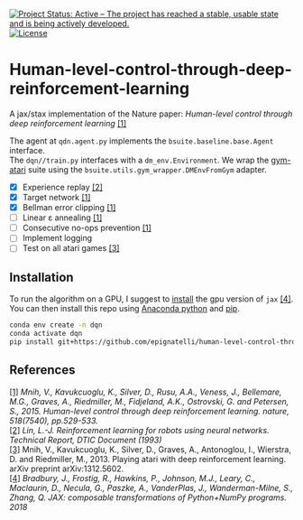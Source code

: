 [![Project Status: Active – The project has reached a stable, usable state and is being actively developed.](https://www.repostatus.org/badges/latest/active.svg)](https://www.repostatus.org/#active)
[![License](https://img.shields.io/badge/License-Apache%202.0-blue.svg)](https://opensource.org/licenses/Apache-2.0)
# Human-level-control-through-deep-reinforcement-learning
A jax/stax implementation of the Nature paper: _Human-level control through deep reinforcement learning_ [[1]](https://www.nature.com/articles/nature14236)

The agent at `qdn.agent.py` implements the `bsuite.baseline.base.Agent` interface.   
The `dqn//train.py` interfaces with a `dm_env.Environment`.
We wrap the [gym-atari](https://github.com/openai/gym) suite using the `bsuite.utils.gym_wrapper.DMEnvFromGym` adapter.

- [x] Experience replay [[2]](http://isl.anthropomatik.kit.edu/pdf/Lin1993.pdf)
- [x] Target network [[1]](https://www.nature.com/articles/nature14236)
- [x] Bellman error clipping [[1]](https://www.nature.com/articles/nature14236)
- [ ] Linear ε annealing [[1]](https://www.nature.com/articles/nature14236)
- [ ] Consecutive no-ops prevention [[1]](https://www.nature.com/articles/nature14236)
- [ ] Implement logging
- [ ] Test on all atari games [[3]](https://arxiv.org/pdf/1312.5602.pdf)
 
## Installation
To run the algorithm on a GPU, I suggest to [install](https://github.com/google/jax#pip-installation) the gpu version of `jax` [[4]](https://github.com/google/jax). You can then install this repo using [Anaconda python](https://www.anaconda.com/products/individual) and [pip](https://pip.pypa.io/en/stable/installing/).
```sh
conda env create -n dqn
conda activate dqn
pip install git+https://github.com/epignatelli/human-level-control-through-deep-reinforcement-learning
```

## References
[[1]](https://www.nature.com/articles/nature14236) _Mnih, V., Kavukcuoglu, K., Silver, D., Rusu, A.A., Veness, J., Bellemare, M.G., Graves, A., Riedmiller, M., Fidjeland, A.K., Ostrovski, G. and Petersen, S., 2015. Human-level control through deep reinforcement learning. nature, 518(7540), pp.529-533._    
[[2]](http://isl.anthropomatik.kit.edu/pdf/Lin1993.pdf) _Lin, L.-J. Reinforcement learning for robots using neural networks. Technical Report, DTIC Document (1993)_   
[[3]](https://arxiv.org/pdf/1312.5602.pdf) Mnih, V., Kavukcuoglu, K., Silver, D., Graves, A., Antonoglou, I., Wierstra, D. and Riedmiller, M., 2013. Playing atari with deep reinforcement learning. arXiv preprint arXiv:1312.5602.   
[[4]](https://github.com/google/jax) _Bradbury, J., Frostig, R., Hawkins, P., Johnson, M.J., Leary, C., Maclaurin, D., Necula, G., Paszke, A., VanderPlas, J., Wanderman-Milne, S., Zhang, Q. JAX: composable transformations of Python+NumPy programs. 2018_
